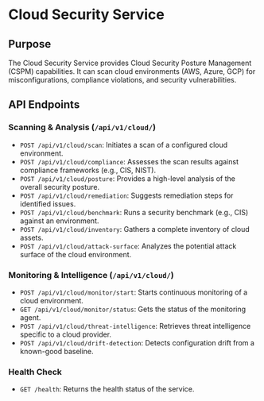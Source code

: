 # Cloud Security Service

## Purpose

The Cloud Security Service provides Cloud Security Posture Management (CSPM) capabilities. It can scan cloud environments (AWS, Azure, GCP) for misconfigurations, compliance violations, and security vulnerabilities.

## API Endpoints

### Scanning & Analysis (`/api/v1/cloud/`)
- `POST /api/v1/cloud/scan`: Initiates a scan of a configured cloud environment.
- `POST /api/v1/cloud/compliance`: Assesses the scan results against compliance frameworks (e.g., CIS, NIST).
- `POST /api/v1/cloud/posture`: Provides a high-level analysis of the overall security posture.
- `POST /api/v1/cloud/remediation`: Suggests remediation steps for identified issues.
- `POST /api/v1/cloud/benchmark`: Runs a security benchmark (e.g., CIS) against an environment.
- `POST /api/v1/cloud/inventory`: Gathers a complete inventory of cloud assets.
- `POST /api/v1/cloud/attack-surface`: Analyzes the potential attack surface of the cloud environment.

### Monitoring & Intelligence (`/api/v1/cloud/`)
- `POST /api/v1/cloud/monitor/start`: Starts continuous monitoring of a cloud environment.
- `GET /api/v1/cloud/monitor/status`: Gets the status of the monitoring agent.
- `POST /api/v1/cloud/threat-intelligence`: Retrieves threat intelligence specific to a cloud provider.
- `POST /api/v1/cloud/drift-detection`: Detects configuration drift from a known-good baseline.

### Health Check
- `GET /health`: Returns the health status of the service. 